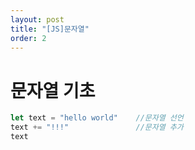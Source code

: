 ```yaml
---
layout: post
title: "[JS]문자열"
order: 2
---
```



# 문자열 기초

```js
let text = "hello world"    //문자열 선언      
text += "!!!"               //문자열 추가
text
```
